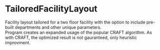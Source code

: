 # TailoredFacilityLayout
Facility layout tailored for a two floor facility with the option to include pre-built departments and other unique parameters.  
Program creates an expanded usage of the popular CRAFT algorithm. As with CRAFT, the optimized result is not gauranteed, only heuristic improvment. 
